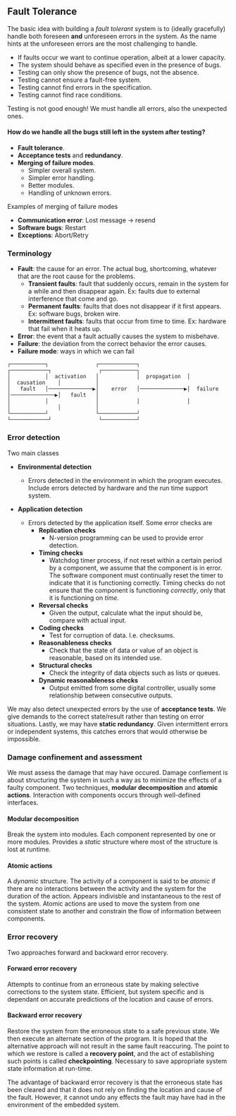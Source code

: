 ## Fault Tolerance
The basic idea with building a _fault tolerant_ system is to (ideally gracefully) handle both foreseen **and** unforeseen errors in the system. As the name hints at the unforeseen errors are the most challenging to handle.

* If faults occur we want to continue operation, albeit at a lower capacity.
* The system should behave as specified even in the presence of bugs.
* Testing can only show the presence of bugs, not the absence.
* Testing cannot ensure a fault-free system.
* Testing cannot find errors in the specification.
* Testing cannot find race conditions.

Testing is not good enough! We must handle all errors, also the unexpected ones.

#### How do we handle all the bugs still left in the system after testing?
* __Fault tolerance__.
* __Acceptance tests__ and __redundancy__.
* __Merging of failure modes__.
  * Simpler overall system.
  * Simpler error handling.
  * Better modules.
  * Handling of unknown errors.

Examples of merging of failure modes
* __Communication error__: Lost message -> resend
* __Software bugs__: Restart
* __Exceptions__: Abort/Retry

### Terminology
* **Fault**: the cause for an error. The actual bug, shortcoming, whatever that are the root cause for the problems.
  * **Transient faults**: fault that suddenly occurs, remain in the system for a while and then disappear again. Ex: faults due to external interference that come and go.
  * **Permanent faults**: faults that does not disappear if it first appears. Ex: software bugs, broken wire.
  * **Intermittent faults**: faults that occur from time to time. Ex: hardware that fail when it heats up.
* **Error**: the event that a fault actually causes the system to misbehave.
*  **Failure**: the deviation from the correct behavior the error causes.
* **Failure mode**: ways in which we can fail
```
┌───────────┐               ┌────────────┐               ┌────────────┐               ┌───────────┐
│           │  activation   │            │  propagation  │            │  causation    │           │
│   fault   │──────────────▶│    error   │──────────────▶│  failure   │──────────────▶│   fault   │
│           │               │            │               │            │               │           │
└───────────┘               └────────────┘               └────────────┘               └───────────┘
```




### Error detection
Two main classes
* __Environmental detection__
  * Errors detected in the environment in which the program executes. Include errors detected by hardware and the run time support system.

* __Application detection__
  * Errors detected by the application itself. Some error checks are
    * __Replication checks__
      * N-version programming can be used to provide error detection.
    * __Timing checks__
      * Watchdog timer process, if not reset within a certain period by a component, we assume that the component is in error. The software component must continually reset the timer to indicate that it is functioning correctly. Timing checks do not ensure that the component is functioning _correctly_, only that it is functioning on _time_.
    * __Reversal checks__
      * Given the output, calculate what the input should be, compare with actual input.
    * __Coding checks__
      * Test for corruption of data. I.e. checksums.
    * __Reasonableness checks__
      * Check that the state of data or value of an object is reasonable, based on its intended use.
    * __Structural checks__
      * Check the integrity of data objects such as lists or queues.
    * __Dynamic reasonableness checks__
      * Output emitted from some digital controller, usually some relationship between consecutive outputs.

We may also detect unexpected errors by the use of __acceptance tests__. We give demands to the correct state/result rather than testing on error situations. Lastly, we may have __static redundancy__. Given intermittent errors or independent systems, this catches errors that would otherwise be impossible.

### Damage confinement and assessment
We must assess the damage that may have occured. Damage confiement is about structuring the system in such a way as to minimize the effects of a faulty component. Two techniques, __modular decomposition__ and __atomic actions__. Interaction with components occurs through well-defined interfaces.

#### Modular decomposition
Break the system into modules. Each component represented by one or more modules.
Provides a _static_ structure where most of the structure is lost at runtime.
#### Atomic actions
A _dynamic_ structure. The activity of a component is said to be _atomic_ if there are no interactions between the activity and the system for the duration of the action. Appears indivisble and instantaneous to the rest of the system. Atomic actions are used to move the system from one consistent state to another and constrain the flow of information between components.

### Error recovery
Two approaches forward and backward error recovery.

#### Forward error recovery
Attempts to continue from an erroneous state by making selective corrections to the system state. Efficient, but system specific and is dependant on accurate predictions of the location and cause of errors.

#### Backward error recovery
Restore the system from the erroneous state to a safe previous state. We then execute an alternate section of the program. It is hoped that the alternative approach will not result in the same fault reaccuring. The point to which we restore is called a __recovery point__, and the act of establishing such points is called __checkpointing__. Necessary to save appropriate system state information at run-time.

The advantage of backward error recovery is that the erroneous state has been cleared and that it does not rely on finding the location and cause of the fault. However, it cannot undo any effects the fault may have had in the environment of the embedded system.
